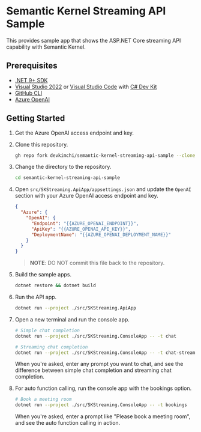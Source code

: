 # Semantic Kernel Streaming API Sample

This provides sample app that shows the ASP.NET Core streaming API capability with Semantic Kernel.

## Prerequisites

- [.NET 9+ SDK](https://dotnet.microsoft.com/download/dotnet/9.0)
- [Visual Studio 2022](https://visualstudio.microsoft.com/vs/) or [Visual Studio Code](https://code.visualstudio.com/) with [C# Dev Kit](https://marketplace.visualstudio.com/items?itemName=ms-dotnettools.csdevkit)
- [GitHub CLI](https://github.com/cli/cli#installation)
- [Azure OpenAI](https://learn.microsoft.com/azure/ai-services/openai/overview)

## Getting Started

1. Get the Azure OpenAI access endpoint and key.

1. Clone this repository.

    ```bash
    gh repo fork devkimchi/semantic-kernel-streaming-api-sample --clone
    ```

1. Change the directory to the repository.

    ```bash
    cd semantic-kernel-streaming-api-sample
    ```

1. Open `src/SKStreaming.ApiApp/appsettings.json` and update the `OpenAI` section with your Azure OpenAI access endpoint and key.

    ```json
    {
      "Azure": {
        "OpenAI": {
          "Endpoint": "{{AZURE_OPENAI_ENDPOINT}}",
          "ApiKey": "{{AZURE_OPENAI_API_KEY}}",
          "DeploymentName": "{{AZURE_OPENAI_DEPLOYMENT_NAME}}"
        }
      }
    }
    ```

   > **NOTE**: DO NOT commit this file back to the repository.

1. Build the sample apps.

    ```bash
    dotnet restore && dotnet build
    ```

1. Run the API app.

    ```bash
    dotnet run --project ./src/SKStreaming.ApiApp
    ```

1. Open a new terminal and run the console app.

    ```bash
    # Simple chat completion
    dotnet run --project ./src/SKStreaming.ConsoleApp -- -t chat

    # Streaming chat completion
    dotnet run --project ./src/SKStreaming.ConsoleApp -- -t chat-streaming
    ```

   When you're asked, enter any prompt you want to chat, and see the difference between simple chat completion and streaming chat completion.

1. For auto function calling, run the console app with the bookings option.

    ```bash
    # Book a meeting room
    dotnet run --project ./src/SKStreaming.ConsoleApp -- -t bookings
    ```

   When you're asked, enter a prompt like "Please book a meeting room", and see the auto function calling in action.
